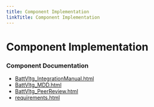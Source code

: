 ```yaml
---
title: Component Implementation
linkTitle: Component Implementation
---
```


# Component Implementation
### Component Documentation

- [BattVltg_IntegrationManual.html](doc/BattVltg_IntegrationManual.html)
- [BattVltg_MDD.html](doc/BattVltg_MDD.html)
- [BattVltg_PeerReview.html](doc/BattVltg_PeerReview.html)
- [requirements.html](doc/requirements.html)

